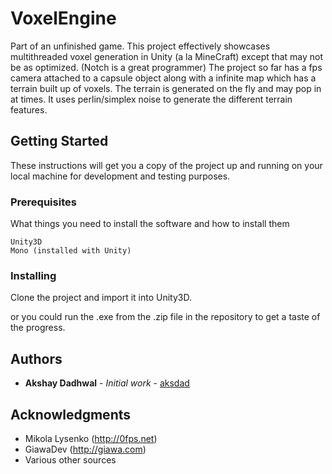 # VoxelEngine

Part of an unfinished game. This project effectively showcases multithreaded voxel generation in Unity (a la MineCraft) except that may not be as optimized. (Notch is a great programmer) The project so far has a fps camera attached to a capsule object along with a infinite map which has a terrain built up of voxels. The terrain is generated on the fly and may pop in at times. It uses perlin/simplex noise to generate the different terrain features.

## Getting Started

These instructions will get you a copy of the project up and running on your local machine for development and testing purposes.

### Prerequisites

What things you need to install the software and how to install them

```
Unity3D
Mono (installed with Unity)
```

### Installing

Clone the project and import it into Unity3D.

or you could run the .exe from the .zip file in the repository to get a taste of the progress.

## Authors

* **Akshay Dadhwal** - *Initial work* - [aksdad](https://github.com/aksdad)

## Acknowledgments

* Mikola Lysenko (http://0fps.net)
* GiawaDev (http://giawa.com)
* Various other sources
